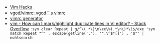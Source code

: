 * [Vim Hacks](https://www.slideshare.net/c9s/vim-hacks)
* [vgod/vimrc: vgod＂s vimrc](https://github.com/vgod/vimrc)
* [vimrc generator](https://vim-bootstrap.com/%20#Vim%20Bootstrap)
* [vim - How can I mark/highlight duplicate lines in VI editor? - Stack Overflow](https://stackoverflow.com/questions/1268032/how-can-i-mark-highlight-duplicate-lines-in-vi-editor)
`:syn clear Repeat | g/^\(.*\)\n\ze\%(.*\n\)*\1$/exe 'syn match Repeat "^' . escape(getline('.'), '".\^$*[]') . '$"' | nohlsearch`